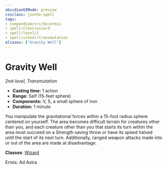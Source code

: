```yaml
---
obsidianUIMode: preview
cssclass: json5e-spell
tags:
- compendium/src/5e/ermis
- spell/class/wizard
- spell/level/2
- spell/school/transmutation
aliases: ["Gravity Well"]
---
```

# Gravity Well
*2nd-level, Transmutation*  

- **Casting time:** 1 action
- **Range:** Self (15-feet sphere)
- **Components:** V, S, a small sphere of iron
- **Duration:** 1 minute

You manipulate the gravitational forces within a 15-foot radius sphere centered on yourself. The area becomes difficult terrain for creatures other than you, and each creature other than you that starts its turn within the area must succeed on a Strength saving throw or have its speed halved until the start of its next turn. Additionally, ranged weapon attacks made into or out of the area are made at disadvantage.

**Classes**: [Wizard](../../../z_compendium/classes/wizard.md#)

Ermis: Ad Astra